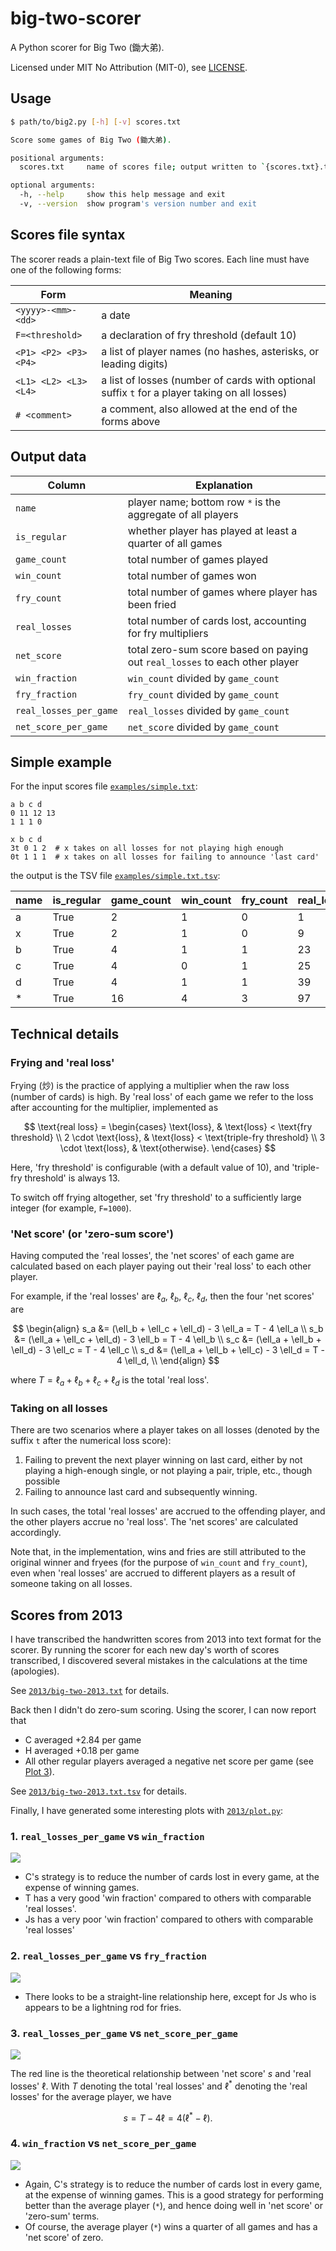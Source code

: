 # big-two-scorer

A Python scorer for Big Two (鋤大弟).

Licensed under MIT No Attribution (MIT-0), see [LICENSE].


## Usage

```bash
$ path/to/big2.py [-h] [-v] scores.txt

Score some games of Big Two (鋤大弟).

positional arguments:
  scores.txt     name of scores file; output written to `{scores.txt}.tsv`

optional arguments:
  -h, --help     show this help message and exit
  -v, --version  show program's version number and exit
```


## Scores file syntax

The scorer reads a plain-text file of Big Two scores.
Each line must have one of the following forms:

| Form | Meaning |
| - | - |
| `<yyyy>-<mm>-<dd>` | a date |
| `F=<threshold>` | a declaration of fry threshold (default 10) |
| `<P1> <P2> <P3> <P4>` | a list of player names (no hashes, asterisks, or leading digits) |
| `<L1> <L2> <L3> <L4>` | a list of losses (number of cards with optional suffix `t` for a player taking on all losses) |
| `# <comment>` | a comment, also allowed at the end of the forms above |


## Output data

| Column | Explanation |
| - | - |
| `name` | player name; bottom row `*` is the aggregate of all players |
| `is_regular` | whether player has played at least a quarter of all games |
| `game_count` | total number of games played |
| `win_count` | total number of games won |
| `fry_count` | total number of games where player has been fried |
| `real_losses` | total number of cards lost, accounting for fry multipliers |
| `net_score` | total zero-sum score based on paying out `real_losses` to each other player |
| `win_fraction` | `win_count` divided by `game_count` |
| `fry_fraction` | `fry_count` divided by `game_count` |
| `real_losses_per_game` | `real_losses` divided by `game_count` |
| `net_score_per_game` | `net_score` divided by `game_count` |


## Simple example

For the input scores file [`examples/simple.txt`]:

```
a b c d
0 11 12 13
1 1 1 0

x b c d
3t 0 1 2  # x takes on all losses for not playing high enough
0t 1 1 1  # x takes on all losses for failing to announce 'last card'
```

the output is the TSV file [`examples/simple.txt.tsv`]:

| name | is_regular | game_count | win_count | fry_count | real_losses | net_score | win_fraction | fry_fraction | real_losses_per_game | net_score_per_game |
| - | - | - | - | - | - | - | - | - | - | - |
| a | True | 2 | 1 | 0 | 1 | 84 | 0.5 | 0 | 0.5 | 42 |
| x | True | 2 | 1 | 0 | 9 | -27 | 0.5 | 0 | 4.5 | -13.5 |
| b | True | 4 | 1 | 1 | 23 | 5 | 0.25 | 0.25 | 5.75 | 1.25 |
| c | True | 4 | 0 | 1 | 25 | -3 | 0 | 0.25 | 6.25 | -0.75 |
| d | True | 4 | 1 | 1 | 39 | -59 | 0.25 | 0.25 | 9.75 | -14.75 |
| * | True | 16 | 4 | 3 | 97 | 0 | 0.25 | 0.1875 | 6.0625 | 0 |


## Technical details

### Frying and 'real loss'

Frying (炒) is the practice of applying a multiplier when the raw loss (number of cards) is high.
By 'real loss' of each game we refer to the loss after accounting for the multiplier, implemented as

$$
  \text{real loss} =
  \begin{cases}
    \text{loss}, & \text{loss} < \text{fry threshold} \\
    2 \cdot \text{loss}, & \text{loss} < \text{triple-fry threshold} \\
    3 \cdot \text{loss}, & \text{otherwise}.
  \end{cases}
$$

Here, 'fry threshold' is configurable (with a default value of 10),
and 'triple-fry threshold' is always 13.

To switch off frying altogether, set 'fry threshold' to a sufficiently large integer
(for example, `F=1000`).

### 'Net score' (or 'zero-sum score')

Having computed the 'real losses', the 'net scores' of each game are calculated based on
each player paying out their 'real loss' to each other player.

For example, if the 'real losses' are $\ell_a$, $\ell_b$, $\ell_c$, $\ell_d$,
then the four 'net scores' are

$$
  \begin{align}
    s_a &= (\ell_b + \ell_c + \ell_d) - 3 \ell_a = T - 4 \ell_a \\
    s_b &= (\ell_a + \ell_c + \ell_d) - 3 \ell_b = T - 4 \ell_b \\
    s_c &= (\ell_a + \ell_b + \ell_d) - 3 \ell_c = T - 4 \ell_c \\
    s_d &= (\ell_a + \ell_b + \ell_c) - 3 \ell_d = T - 4 \ell_d, \\
  \end{align}
$$

where $T = \ell_a + \ell_b + \ell_c + \ell_d$ is the total 'real loss'.

### Taking on all losses

There are two scenarios where a player takes on all losses
(denoted by the suffix `t` after the numerical loss score):

1. Failing to prevent the next player winning on last card,
   either by not playing a high-enough single, or not playing a pair, triple, etc.,
   though possible
2. Failing to announce last card and subsequently winning.

In such cases, the total 'real losses' are accrued to the offending player,
and the other players accrue no 'real loss'.
The 'net scores' are calculated accordingly.

Note that, in the implementation, wins and fries are still attributed
to the original winner and fryees (for the purpose of `win_count` and `fry_count`),
even when 'real losses' are accrued to different players
as a result of someone taking on all losses.


## Scores from 2013

I have transcribed the handwritten scores from 2013 into text format for the scorer.
By running the scorer for each new day's worth of scores transcribed,
I discovered several mistakes in the calculations at the time (apologies).

See [`2013/big-two-2013.txt`] for details.

Back then I didn't do zero-sum scoring. Using the scorer, I can now report that

- C averaged +2.84 per game
- H averaged +0.18 per game
- All other regular players averaged a negative net score per game
  (see [Plot&nbsp;3](#3-real_losses_per_game-vs-net_score_per_game)).

See [`2013/big-two-2013.txt.tsv`] for details.

Finally, I have generated some interesting plots with [`2013/plot.py`]:

### 1. `real_losses_per_game` vs `win_fraction`

![](2013/real_losses_per_game-vs-win_fraction.svg)

- C's strategy is to reduce the number of cards lost in every game,
  at the expense of winning games.
- T has a very good 'win fraction' compared to others with comparable 'real losses'.
- Js has a very poor 'win fraction' compared to others with comparable 'real losses'

### 2. `real_losses_per_game` vs `fry_fraction`

![](2013/real_losses_per_game-vs-fry_fraction.svg)

- There looks to be a straight-line relationship here,
  except for Js who is appears to be a lightning rod for fries.

### 3. `real_losses_per_game` vs `net_score_per_game`

![](2013/real_losses_per_game-vs-net_score_per_game.svg)

The red line is the theoretical relationship
between 'net score' $s$ and 'real losses' $\ell$.
With $T$ denoting the total 'real losses'
and $\ell^*$ denoting the 'real losses' for the average player, we have

$$
  s = T - 4 \ell = 4 (\ell^* - \ell).
$$

### 4. `win_fraction` vs `net_score_per_game`

![](2013/win_fraction-vs-net_score_per_game.svg)

- Again, C's strategy is to reduce the number of cards lost in every game,
  at the expense of winning games. This is a good strategy for performing
  better than the average player (`*`), and hence doing well in 'net score'
  or 'zero-sum' terms.
- Of course, the average player (`*`) wins a quarter of all games
  and has a 'net score' of zero.


[LICENSE]: LICENSE
[`examples/simple.txt`]: examples/simple.txt
[`examples/simple.txt.tsv`]: examples/simple.txt.tsv
[`2013/big-two-2013.txt`]: 2013/big-two-2013.txt
[`2013/big-two-2013.txt.tsv`]: 2013/big-two-2013.txt.tsv
[`2013/plot.py`]: 2013/plot.py
